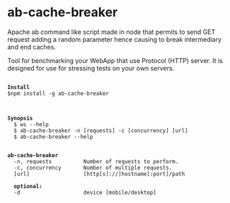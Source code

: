 # ab-cache-breaker
Apache ab command like script made in node that permits to send GET request adding a random parameter  hence causing to break intermediary and end caches.

Tool  for benchmarking your WebApp that use Protocol (HTTP) server. It is designed for use for stressing tests on your own servers. 

<pre><code>
<strong>Install</strong>
$npm install -g ab-cache-breaker
<br>

<strong>Synopsis</strong>
  $ ws --help
  $ ab-cache-breaker -n [requests] -c [concurrency] [url]
  $ ab-cache-breaker --help
<br>
<strong>ab-cache-breaker</strong>
  -n, requests          Number of requests to perform.
  -c, concurrency       Number of multiple requests.
  [url]                 [http[s]://]hostname[:port]/path
  
  <strong>optional:</strong>
  -d                    device [mobile/desktop] 
  
        
</code></pre>